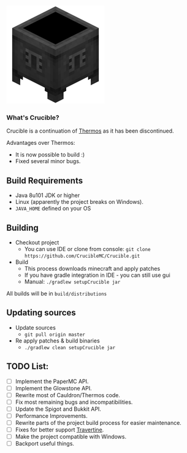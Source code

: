 ![Crucible](icon.png)
### What's Crucible?

Crucible is a continuation of [Thermos](https://github.com/CyberdyneCC/Thermos) as it has been discontinued.

Advantages over Thermos:
+ It is now possible to build :)
+ Fixed several minor bugs.

## Build Requirements
* Java 8u101 JDK or higher
* Linux (apparently the project breaks on Windows).
* `JAVA_HOME` defined on your OS

## Building
* Checkout project
  * You can use IDE or clone from console:
  `git clone https://github.com/CrucibleMC/Crucible.git`
* Build
  * This process downloads minecraft and apply patches
  * If you have gradle integration in IDE - you can still use gui
  * Manual:
  `./gradlew setupCrucible jar`

All builds will be in `build/distributions`
  
## Updating sources
* Update sources
  * `git pull origin master`
* Re apply patches & build binaries
  * `./gradlew clean setupCrucible jar`

## TODO List:
- [ ] Implement the PaperMC API.
- [ ] Implement the Glowstone API.
- [ ] Rewrite most of Cauldron/Thermos code.
- [ ] Fix most remaining bugs and incompatibilities.
- [ ] Update the Spigot and Bukkit API.
- [ ] Performance Improvements.
- [ ] Rewrite parts of the project build process for easier maintenance.
- [ ] Fixes for better support [Travertine](https://github.com/PaperMC/Travertine).
- [ ] Make the project compatible with Windows.
- [ ] Backport useful things.

[forge]: https://img.shields.io/badge/Minecraft%20Forge-v10.13.4.1614-green.svg "Minecraft Forge v10.13.4.1614"
[mc]: https://img.shields.io/badge/Minecraft-v1.7.10-green.svg "Minecraft 1.7.10"
[java]: https://img.shields.io/badge/Java%20JDK-v1.8-blue.svg "Java JDK 8"
[spigot]: https://img.shields.io/badge/Spigot-v1.7.10--R0.1--SNAPSHOT-lightgrey.svg "Spigot R0.1 Snapshot"